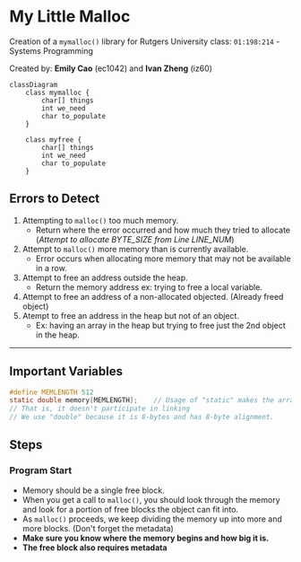 # My Little Malloc

Creation of a `mymalloc()` library for Rutgers University class: `01:198:214` - Systems Programming

Created by: **Emily Cao** (ec1042) and **Ivan Zheng** (iz60)

```mermaid
classDiagram
    class mymalloc {
        char[] things
        int we_need
        char to_populate
    }

	class myfree {
		char[] things
		int we_need
		char to_populate
	}
```

## Errors to Detect

1. Attempting to `malloc()` too much memory.
	- Return where the error occurred and how much they tried to allocate (_Attempt to allocate BYTE_SIZE from Line LINE_NUM_)
2. Attempt to `malloc()` more memory than is currently available.
	- Error occurs when allocating more memory that may not be available in a row.
3. Attempt to free an address outside the heap.
	- Return the memory address ex: trying to free a local variable.
4. Attempt to free an address of a non-allocated objected. (Already freed object)
5. Atempt to free an address in the heap but not of an object.
	- Ex: having an array in the heap but trying to free just the 2nd object in the heap.

---

## Important Variables

```C
#define MEMLENGTH 512
static double memory[MEMLENGTH];	// Usage of "static" makes the array private to this file.
// That is, it doesn't participate in linking
// We use "double" because it is 8-bytes and has 8-byte alignment.
```

## Steps

### Program Start
- Memory should be a single free block.
- When you get a call to `malloc()`, you should look through the memory and look for a portion of free blocks the object can fit into.
- As `malloc()` proceeds, we keep dividing the memory up into more and more blocks. (Don't forget the metadata)
- **Make sure you know where the memory begins and how big it is.**
- **The free block also requires metadata**

